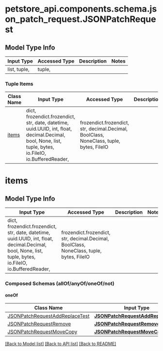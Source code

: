 # petstore_api.components.schema.json_patch_request.JSONPatchRequest

## Model Type Info
Input Type | Accessed Type | Description | Notes
------------ | ------------- | ------------- | -------------
list, tuple,  | tuple,  |  | 

### Tuple Items
Class Name | Input Type | Accessed Type | Description | Notes
------------- | ------------- | ------------- | ------------- | -------------
[items](#items) | dict, frozendict.frozendict, str, date, datetime, uuid.UUID, int, float, decimal.Decimal, bool, None, list, tuple, bytes, io.FileIO, io.BufferedReader,  | frozendict.frozendict, str, decimal.Decimal, BoolClass, NoneClass, tuple, bytes, FileIO |  | 

# items

## Model Type Info
Input Type | Accessed Type | Description | Notes
------------ | ------------- | ------------- | -------------
dict, frozendict.frozendict, str, date, datetime, uuid.UUID, int, float, decimal.Decimal, bool, None, list, tuple, bytes, io.FileIO, io.BufferedReader,  | frozendict.frozendict, str, decimal.Decimal, BoolClass, NoneClass, tuple, bytes, FileIO |  | 

### Composed Schemas (allOf/anyOf/oneOf/not)
#### oneOf
Class Name | Input Type | Accessed Type | Description | Notes
------------- | ------------- | ------------- | ------------- | -------------
[JSONPatchRequestAddReplaceTest](JSONPatchRequestAddReplaceTest.md) | [**JSONPatchRequestAddReplaceTest**](JSONPatchRequestAddReplaceTest.md) | [**JSONPatchRequestAddReplaceTest**](JSONPatchRequestAddReplaceTest.md) |  | 
[JSONPatchRequestRemove](JSONPatchRequestRemove.md) | [**JSONPatchRequestRemove**](JSONPatchRequestRemove.md) | [**JSONPatchRequestRemove**](JSONPatchRequestRemove.md) |  | 
[JSONPatchRequestMoveCopy](JSONPatchRequestMoveCopy.md) | [**JSONPatchRequestMoveCopy**](JSONPatchRequestMoveCopy.md) | [**JSONPatchRequestMoveCopy**](JSONPatchRequestMoveCopy.md) |  | 

[[Back to Model list]](../../../README.md#documentation-for-models) [[Back to API list]](../../../README.md#documentation-for-api-endpoints) [[Back to README]](../../../README.md)

